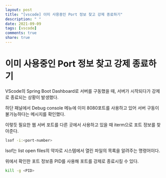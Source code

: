 ```yaml
---
layout: post
title: "[vscode] 이미 사용중인 Port 정보 찾고 강제 종료하기"
description: " "
date: 2021-09-09
tags: [vscode]
comments: true
share: true
---
```



# 이미 사용중인 Port 정보 찾고 강제 종료하기

VScode의 Spring Boot Dashboard로 서버를 구동했을 때, 서버가 시작되다가 강제로 종료되는 상황이 발생했다. 

하단 패널에서 Debug console 메뉴에 이미 8080포트를 사용하고 있어 서버 구동이 불가능하다는 메시지를 확인했다.

이렇듯 필요한 웹 서버 포트를 다른 곳에서 사용하고 있을 때 iterm으로 포트 정보를 찾아준다.

```bash
lsof -i:<port-number>
```

lsof는 list open files의 약자로 시스템에서 열린 파일의 목록을 알려주는 명령어이다.

위에서 확인한 포트 정보중 PID를 사용해 포트를 강제로 종료시킬 수 있다.

```bash
kill -g <PID>
```